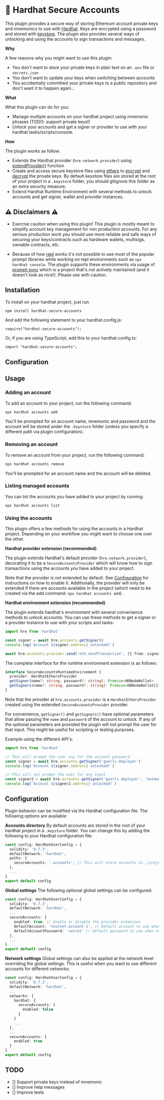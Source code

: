 # 🔐 Hardhat Secure Accounts

This plugin provides a secure way of storing Ethereum account private keys and mnemonics to use with [Hardhat](https://hardhat.org/). Keys are encrypted using a password and stored with [keystore](https://julien-maffre.medium.com/what-is-an-ethereum-keystore-file-86c8c5917b97). The plugin also provides several ways of unlocking and using the accounts to sign transactions and messages.

**Why**

A few reasons why you might want to use this plugin:
- You don't want to store your private keys in plain text on an `.env` file or `secrets.json`
- You don't want to update your keys when switching between accounts
- You accidentally committed your private keys to a public repository and don't want it to happen again...

**What**

What this plugin can do for you:
- Manage multiple accounts on your hardhat project using mnemonic phrases (TODO: support private keys!)
- Unlock your accounts and get a signer or provider to use with your hardhat tasks/scripts/console.

**How**

The plugin works as follow:
- Extends the Hardhat provider (`hre.network.provider`) using [extendProvider()](https://hardhat.org/hardhat-runner/docs/advanced/building-plugins#extending-the-hardhat-provider) function
- Create and access secure keystore files using [ethers](https://docs.ethers.io/v6/) to [encrypt](https://docs.ethers.org/v6/api/wallet/#Wallet-encrypt) and [decrypt](https://docs.ethers.org/v6/api/wallet/#Wallet_fromEncryptedJson) the private keys. By default keystore files are stored at the root of your project in a `.keystore` folder, you should gitignore this folder as an extra security measure.
- Extend Hardhat Runtime Environment with several methods to unlock accounts and get signer, wallet and provider instances.

## ⚠️ Disclaimers ⚠️ 

- Exercise caution when using this plugin! This plugin is mostly meant to simplify account key management for non production accounts. For any serious production work you should use more reliable and safe ways of securing your keys/contracts such as hardware wallets, multisigs, ownable contracts, etc.

- Because of how [repl](https://github.com/nodejs/repl) works it's not possible to use most of the popular prompt libraries while working on repl environments such as `npx hardhat console`. The plugin supports these environments via usage of [prompt-sync](https://www.npmjs.com/package/prompt-sync) which is a project that's not actively maintained (and it doesn't look as nice!). Please use with caution.

## Installation

To install on your hardhat project, just run

```bash
npm install hardhat-secure-accounts
```

And add the following statement to your hardhat.config.js:

```
require("hardhat-secure-accounts");
```

Or, if you are using TypeScript, add this to your hardhat.config.ts:

```
import "hardhat-secure-accounts";
```

## Configuration




## Usage

### Adding an account

To add an account to your project, run the following command:

```bash
npx hardhat accounts add
```

You'll be prompted for an account name, mnemonic and password and the account will be stored under the `.keystore` folder (unless you specify a different path via plugin configuration).

### Removing an account

To remove an account from your project, run the following command:

```bash
npx hardhat accounts remove
```

You'll be prompted for an account name and the account will be deleted.

### Listing managed accounts

You can list the accounts you have added to your project by running:

```bash
npx hardhat accounts list
```

### Using the accounts

This plugin offers a few methods for using the accounts in a Hardhat project. Depending on your workflow you might want to choose one over the other.

**Hardhat provider extension (recommended)**

The plugin extends Hardhat's default provider (`hre.network.provider`), decorating it to be a `SecureAccountsProvider` which will know how to sign transactions using the accounts you have added to your project.

Note that the provider is not extended by default. See [Configuration](#configuration) for instructions on how to enable it. Additionally, the provider will only be extended if there are accounts available in the project (which need to be created via the add command: `npx hardhat accounts add`).

**Hardhat environment extension (recommended)**

The plugin extends hardhat's environment with several convenience methods to unlock accounts. You can use these methods to get a signer or a provider instance to use with your scripts and tasks:

```typescript
import hre from 'hardhat'

const signer = await hre.accounts.getSigner()
console.log(`Account ${signer.address} unlocked!`)

await hre.accounts.provider.send('eth_sendTransaction', [{ from: signer.address, to: '0x1234', value: '0x5678' }])
```

The complete interface for the runtime environment extension is as follows:

```ts
interface SecureAccountsRuntimeEnvironment {
  provider: HardhatEthersProvider
  getSigner(name?: string, password?: string): Promise<HDNodeWallet>
  getSigners(name?: string, password?: string): Promise<HDNodeWallet[]>
}
```

Note that the provider at `hre.accounts.provider` is a `HardhatEthersProvider` created using the extended `SecureAccountsProvider` provider.

For convenience, `getSigner()` and `getSigners()` have optional parameters that allow passing the `name` and `password` of the account to unlock. If any of the optional parameters are provided the plugin will not prompt the user for that input. This might be useful for scripting or testing purposes.

Example using the different API's:

```typescript
import hre from 'hardhat'

// This will prompt the user ony for the account password
const signer = await hre.accounts.getSigner('goerli-deployer')
console.log(`Account ${signer.address} unlocked!`)

// This will not prompt the user for any input
const signer2 = await hre.accounts.getSigner('goerli-deployer', 'batman-with-cheese' )
console.log(`Account ${signer2.address} unlocked!`)
```

## Configuration

Plugin behavior can be modified via the Hardhat configuration file. The following options are available:

**Accounts directory**
By default accounts are stored in the root of your hardhat project in a `.keystore` folder. You can change this by adding the following to your Hardhat configuration file:

```ts
const config: HardhatUserConfig = {
  solidity: '0.7.3',
  defaultNetwork: 'hardhat',
  paths: {
    secureAccounts: '.accounts', // This will store accounts in ./project-root/.accounts folder
  },
  ...
}
export default config
```

**Global settings**
The following optional global settings can be configured:

```ts
const config: HardhatUserConfig = {
  solidity: '0.7.3',
  defaultNetwork: 'hardhat',
  ...
  secureAccounts: {
    enabled: true, // Enable or disable the provider extension
    defaultAccount: 'testnet-account-1', // Default account to use when unlocking accounts, setting it will skip the prompt for which account to unlock
    defaultAccountPassword: 'secret' // Default password to use when unlocking accounts, setting it will skip the prompt for a password when unlocking  -- not recommended!
  },
  ...
}
export default config
```

**Network settings**
Global settings can also be applied at the network level overriding the global settings. This is useful when you want to use different accounts for different networks:

```ts
const config: HardhatUserConfig = {
  solidity: '0.7.3',
  defaultNetwork: 'hardhat',
  ...
  networks: {
    hardhat: {
      secureAccounts: {
        enabled: false
      }
    }
    ...
  },
  ...
  secureAccounts: {
    enabled: true
  }
}
export default config
```

## TODO
- [] Support private keys instead of mnemonic
- [] Improve help messages
- [] Improve tests

